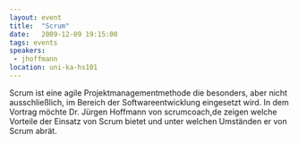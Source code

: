 ```yaml
---
layout: event
title:  "Scrum"
date:   2009-12-09 19:15:00
tags: events
speakers:
 - jhoffmann
location: uni-ka-hs101
---
```


Scrum ist eine agile Projektmanagementmethode die besonders, aber nicht ausschließlich, im Bereich der Softwareentwicklung eingesetzt wird. In dem Vortrag möchte Dr. Jürgen Hoffmann von scrumcoach,de zeigen welche Vorteile der Einsatz von Scrum bietet und unter welchen Umständen er von Scrum abrät. 